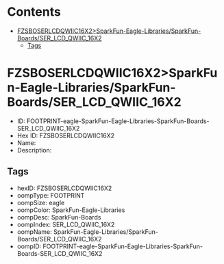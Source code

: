 



Contents
========

* [FZSBOSERLCDQWIIC16X2>SparkFun-Eagle-Libraries/SparkFun-Boards/SER_LCD_QWIIC_16X2](#fzsboserlcdqwiic16x2sparkfun-eagle-librariessparkfun-boardsser_lcd_qwiic_16x2)
	* [Tags](#tags)

# FZSBOSERLCDQWIIC16X2>SparkFun-Eagle-Libraries/SparkFun-Boards/SER_LCD_QWIIC_16X2

- ID: FOOTPRINT-eagle-SparkFun-Eagle-Libraries-SparkFun-Boards-SER_LCD_QWIIC_16X2
- Hex ID: FZSBOSERLCDQWIIC16X2
- Name: 
- Description: 

## Tags

- hexID: FZSBOSERLCDQWIIC16X2
- oompType: FOOTPRINT
- oompSize: eagle
- oompColor: SparkFun-Eagle-Libraries
- oompDesc: SparkFun-Boards
- oompIndex: SER_LCD_QWIIC_16X2
- oompName: SparkFun-Eagle-Libraries/SparkFun-Boards/SER_LCD_QWIIC_16X2
- oompID: FOOTPRINT-eagle-SparkFun-Eagle-Libraries-SparkFun-Boards-SER_LCD_QWIIC_16X2
